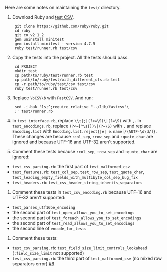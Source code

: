 Here are some notes on maintaining the `test/` directory.

1. Download Ruby and [test CSV](http://ruby-doc.org/core-2.1.0/doc/contributing_rdoc.html#label-Running+tests).

        git clone https://github.com/ruby/ruby.git
        cd ruby
        git co v2_1_2
        gem uninstall minitest
        gem install minitest --version 4.7.5
        ruby test/runner.rb test/csv 

1. Copy the tests into the project. All the tests should pass.

        cd PROJECT
        mkdir test
        cp path/to/ruby/test/runner.rb test
        cp path/to/ruby/test/with_different_ofs.rb test
        cp -r path/to/ruby/test/csv test/csv
        ruby test/runner.rb test/csv

1. Replace `\bCSV\b` with `FastCSV`. And run:

        sed -i.bak '1s;^;require_relative "../lib/fastcsv"\
        ;' test/runner.rb

1. In `test_interface.rb`, replace `\\t|;|(?<=\S)\|(?=\S)` with `,`. In `test_encodings.rb`, replace `(?<=[^\s{])\|(?=\S)` with `,` and replace `Encoding.list` with `Encoding.list.reject{|e| e.name[/\AUTF-\d\d/]}`. These changes are because `:col_sep`, `:row_sep` and `:quote_char` are ignored and because UTF-16 and UTF-32 aren't supported.

1. Comment these tests because `:col_sep`, `:row_sep` and `:quote_char` are ignored:

  * `test_csv_parsing.rb`: the first part of `test_malformed_csv`
  * `test_features.rb`: `test_col_sep`, `test_row_sep`, `test_quote_char`, `test_leading_empty_fields_with_multibyte_col_sep_bug_fix`
  * `test_headers.rb`: `test_csv_header_string_inherits_separators`

1. Comment these tests in `test_csv_encoding.rb` because UTF-16 and UTF-32 aren't supported:

  * `test_parses_utf16be_encoding`
  * the second part of `test_open_allows_you_to_set_encodings`
  * the second part of `test_foreach_allows_you_to_set_encodings`
  * the second part of `test_read_allows_you_to_set_encodings`
  * the second line of `encode_for_tests`

1. Comment these tests:

  * `test_csv_parsing.rb`: `test_field_size_limit_controls_lookahead` (`:field_size_limit` not supported)
  * `test_csv_parsing.rb`: the third part of `test_malformed_csv` (no mixed row separators error) [#6](https://github.com/opennorth/fastcsv/issues/6)
